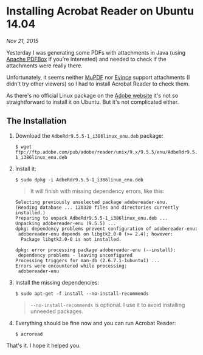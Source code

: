# Installing Acrobat Reader on Ubuntu 14.04

*Nov 21, 2015*

Yesterday I was generating some PDFs with attachments in Java (using
[Apache PDFBox](https://pdfbox.apache.org) if you're interested) and needed to
check if the attachments were really there.

Unfortunately, it seems neither [MuPDF](http://mupdf.com) nor
[Evince](https://wiki.gnome.org/Apps/Evince) support attachments (I didn't try
other viewers) so I had to install Acrobat Reader to check them.

As there's no official Linux package on the
[Adobe website](https://get.adobe.com/reader/otherversions) it's not so
straightforward to install it on Ubuntu. But it's not complicated either.

## The Installation

1. Download the `AdbeRdr9.5.5-1_i386linux_enu.deb` package:

    ```
    $ wget ftp://ftp.adobe.com/pub/adobe/reader/unix/9.x/9.5.5/enu/AdbeRdr9.5.5-1_i386linux_enu.deb
    ```

2. Install it:

    ```
    $ sudo dpkg -i AdbeRdr9.5.5-1_i386linux_enu.deb
    ```

    > It will finish with missing dependency errors, like this:

    ```
    Selecting previously unselected package adobereader-enu.
    (Reading database ... 120320 files and directories currently installed.)
    Preparing to unpack AdbeRdr9.5.5-1_i386linux_enu.deb ...
    Unpacking adobereader-enu (9.5.5) ...
    dpkg: dependency problems prevent configuration of adobereader-enu:
     adobereader-enu depends on libgtk2.0-0 (>= 2.4); however:
      Package libgtk2.0-0 is not installed.

    dpkg: error processing package adobereader-enu (--install):
     dependency problems - leaving unconfigured
    Processing triggers for man-db (2.6.7.1-1ubuntu1) ...
    Errors were encountered while processing:
     adobereader-enu
    ```

3. Install the missing dependencies:

    ```
    $ sudo apt-get -f install --no-install-recommends
    ```
    
    > `--no-install-recommends` is optional. I use it to avoid installing
      unneeded packages.

4. Everything should be fine now and you can run Acrobat Reader:

    ```
    $ acroread
    ```

That's it. I hope it helped you.
